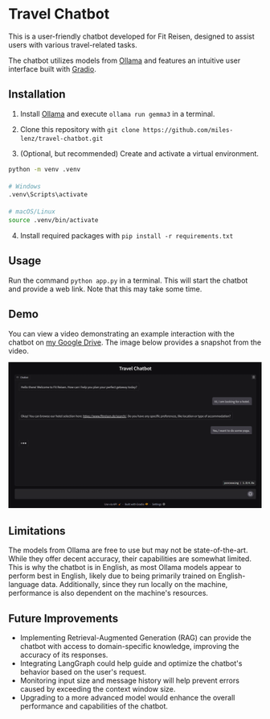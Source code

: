 # Travel Chatbot

This is a user-friendly chatbot developed for Fit Reisen, designed to assist users with various travel-related tasks.

The chatbot utilizes models from [Ollama](https://ollama.com/) and features an intuitive user interface built with [Gradio](https://www.gradio.app/).

## Installation

1. Install [Ollama](https://ollama.com/) and execute `ollama run gemma3` in a terminal.

2. Clone this repository with `git clone https://github.com/miles-lenz/travel-chatbot.git`

3. (Optional, but recommended) Create and activate a virtual environment.
```bash
python -m venv .venv

# Windows
.venv\Scripts\activate

# macOS/Linux
source .venv/bin/activate
```

4. Install required packages with `pip install -r requirements.txt`

## Usage

Run the command `python app.py` in a terminal. This will start the chatbot and provide a web link. Note that this may take some time.

## Demo

You can view a video demonstrating an example interaction with the chatbot on [my Google Drive](https://drive.google.com/file/d/1l_LEtIyc0-5chyn9qzpIwCw217_igBNo/view?usp=sharing).
The image below provides a snapshot from the video.

![thumbnail](https://github.com/miles-lenz/travel-chatbot/blob/main/thumbnail.png)

## Limitations

The models from Ollama are free to use but may not be state-of-the-art. While they offer decent accuracy, their capabilities are somewhat limited.
This is why the chatbot is in English, as most Ollama models appear to perform best in English, likely due to being primarily trained on English-language data.
Additionally, since they run locally on the machine, performance is also dependent on the machine's resources.

## Future Improvements

- Implementing Retrieval-Augmented Generation (RAG) can provide the chatbot with access to domain-specific knowledge, improving the accuracy of its responses.
- Integrating LangGraph could help guide and optimize the chatbot's behavior based on the user's request.
- Monitoring input size and message history will help prevent errors caused by exceeding the context window size.
- Upgrading to a more advanced model would enhance the overall performance and capabilities of the chatbot.
